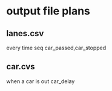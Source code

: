﻿# output file plans
## lanes.csv
every time seq
car_passed,car_stopped

## car.cvs
when a car is out
car_delay